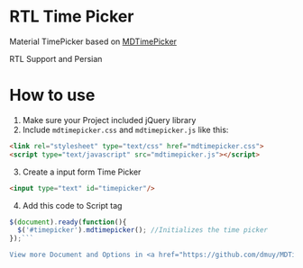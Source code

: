 # RTL Time Picker
Material TimePicker based on <a href="https://github.com/dmuy/MDTimePicker">MDTimePicker</a>

RTL Support and Persian

# How to use
1. Make sure your Project included jQuery library
2. Include ```mdtimepicker.css``` and ```mdtimepicker.js``` like this:

```html
<link rel="stylesheet" type="text/css" href="mdtimepicker.css">
<script type="text/javascript" src="mdtimepicker.js"></script>
```

3. Create a input form Time Picker

```html
<input type="text" id="timepicker"/>
```
4. Add this code to Script tag

```Javascript
$(document).ready(function(){
  $('#timepicker').mdtimepicker(); //Initializes the time picker
});```

View more Document and Options in <a href="https://github.com/dmuy/MDTimePicker">MDTimePicker</a>
